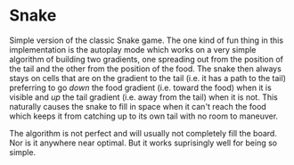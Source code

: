 # Snake

Simple version of the classic Snake game. The one kind of fun thing in this implementation is the
autoplay mode which works on a very simple algorithm of building two gradients, one spreading out from 
the position of the tail and the other from the position of the food. The snake then always stays on
cells that are on the gradient to the tail (i.e. it has a path to the tail) preferring to go _down_ the
food gradient (i.e. toward the food) when it is visible and _up_ the tail gradient (i.e. away from the
tail) when it is not. This naturally causes the snake to fill in space when it can't reach the food
which keeps it from catching up to its own tail with no room to maneuver.

The algorithm is not perfect and will usually not completely fill the board. Nor is it anywhere near
optimal. But it works suprisingly well for being so simple.
